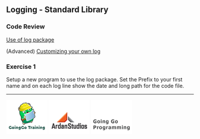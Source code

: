 ## Logging - Standard Library

### Code Review

[Use of log package](../example1/example1.go)

(Advanced) [Customizing your own log](../advanced/example1/example1.go)

### Exercise 1
Setup a new program to use the log package. Set the Prefix to your first name and on each log line show the date and long path for the code file.

___
[![GoingGo Training](../../../00-slides/images/ggt_logo.png)](http://www.goinggotraining.net)
[![Ardan Studios](../../../00-slides/images/ardan_logo.png)](http://www.ardanstudios.com)
[![GoingGo Blog](../../../00-slides/images/ggb_logo.png)](http://www.goinggo.net)